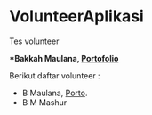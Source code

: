 # VolunteerAplikasi

Tes volunteer  

**\*Bakkah Maulana, [Portofolio](https://google.com)**  

Berikut daftar volunteer :  

* B Maulana, [Porto](https://google.com).  
* B M Mashur

